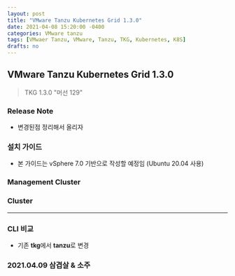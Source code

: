```yaml
---
layout: post
title: "VMware Tanzu Kubernetes Grid 1.3.0"
date: 2021-04-08 15:20:00 -0400
categories: VMware tanzu
tags: [VMwaer Tanzu, VMware, Tanzu, TKG, Kubernetes, K8S]
drafts: no
---
```


## VMware Tanzu Kubernetes Grid 1.3.0
> TKG 1.3.0 "머선 129"

### Release Note
* 변경된점 정리해서 올리자

### 설치 가이드
* 본 가이드는 vSphere 7.0 기반으로 작성할 예정임 (Ubuntu 20.04 사용)

### Management Cluster

### Cluster

---

### CLI 비교
* 기존 **tkg**에서 **tanzu**로 변경


### 2021.04.09 삼겹살 & 소주

